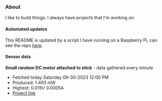 ### About
I like to build things. I always have projects that I'm working on.

#### Automated updates
This README is updated by a script I have running on a Raspberry Pi, can see the repo [here](https://github.com/jdc-cunningham/raspi-git-repo-updater).

#### Sensor data


**Small random DC motor attached to stick** - data gathered every minute
- Fetched today Saturday 09-30-2023 12:00 PM
- Produced: 1.493 mW
- Highest: 0.015V 0.0005A
- [Project link](https://github.com/jdc-cunningham/turbine-raspi)